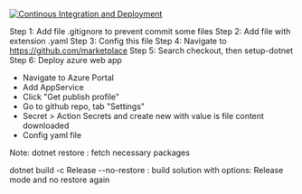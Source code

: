 [![Continous Integration and Deployment](https://github.com/nguyentruonggiang210/AspNet-Live-CICD/actions/workflows/ci-cd.yaml/badge.svg)](https://github.com/nguyentruonggiang210/AspNet-Live-CICD/actions/workflows/ci-cd.yaml)

Step 1: Add file .gitignore to prevent commit some files
Step 2: Add file with extension .yaml
Step 3: Config this file 
Step 4: Navigate to https://github.com/marketplace
Step 5: Search checkout, then setup-dotnet
Step 6: Deploy azure web app
+ Navigate to Azure Portal
+ Add AppService
+ Click "Get publish profile"
+ Go to github repo, tab "Settings"
+ Secret > Action Secrets and create new with value is file content downloaded
+  Config yaml file
    
Note:
dotnet restore : fetch necessary packages

dotnet build -c Release --no-restore : build solution with options: Release mode and no restore again
